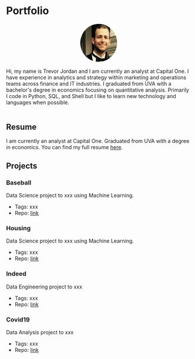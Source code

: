 # Portfolio
<p align="center"><img src="./artifacts/fancy.png" alt="headshot" width="100"/></p>

Hi, my name is Trevor Jordan and I am currently an analyst at Capital One. I have experience in analytics and strategy within marketing and operations teams across finance and IT industries. I graduated from UVA with a bachelor's degree in economics focusing on quantitative analysis. Primarily I code in Python, SQL, and Shell but I like to learn new technology and languages when possible.
<br><br>

## Resume
I am currently an analyst at Capital One. Graduated from UVA with a degree in economics. You can find my full resume [here](./artifacts/resume.pdf).

## Projects

### Baseball
Data Science project to xxx using Machine Learning.
- Tags: xxx
- Repo: [link]()

### Housing
Data Science project to xxx using Machine Learning.
- Tags: xxx
- Repo: [link]()

### Indeed
Data Engineering project to xxx
- Tags: xxx
- Repo: [link]()

### Covid19
Data Analysis project to xxx
- Tags: xxx
- Repo: [link]()